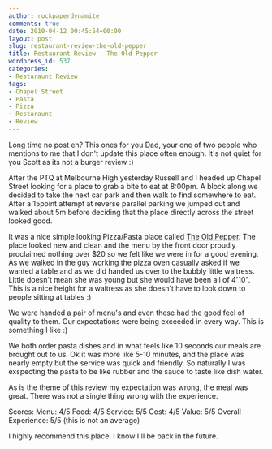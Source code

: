```yaml
---
author: rockpaperdynamite
comments: true
date: 2010-04-12 00:45:54+00:00
layout: post
slug: restaurant-review-the-old-pepper
title: Restaurant Review - The Old Pepper
wordpress_id: 537
categories:
- Restaraunt Review
tags:
- Chapel Street
- Pasta
- Pizza
- Restaraunt
- Review
---
```


Long time no post eh? This ones for you Dad, your one of two people who mentions to me that I don't update this place often enough. It's not quiet for you Scott as its not a burger review :)

After the PTQ at Melbourne High yesterday Russell and I headed up Chapel Street looking for a place to grab a bite to eat at 8:00pm. A block along we decided to take the next car park and then walk to find somewhere to eat. After a 15point attempt at reverse parallel parking we jumped out and walked about 5m before deciding that the place directly across the street looked good.

It was a nice simple looking Pizza/Pasta place called [The Old Pepper](http://www.theoldpepper.com.au/index.html). The place looked new and clean and the menu by the front door proudly proclaimed nothing over $20 so we felt like we were in for a good evening. As we walked in the guy working the pizza oven casually asked if we wanted a table and as we did handed us over to the bubbly little waitress. Little doesn't mean she was young but she would have been all of 4'10". This is a nice height for a waitress as she doesn't have to look down to people sitting at tables :)<!-- more -->

We were handed a pair of menu's and even these had the good feel of quality to them. Our expectations were being exceeded in every way. This is something I like :)

We both order pasta dishes and in what feels like 10 seconds our meals are brought out to us. Ok it was more like 5-10 minutes, and the place was nearly empty but the service was quick and friendly. So naturally I was exspecting the pasta to be like rubber and the sauce to taste like dish water.

As is the theme of this review my expectation was wrong, the meal was great. There was not a single thing wrong with the experience.

Scores:
Menu: 4/5
Food: 4/5
Service: 5/5
Cost: 4/5
Value: 5/5
Overall Experience: 5/5 (this is not an average)

I highly recommend this place. I know I'll be back in the future.
